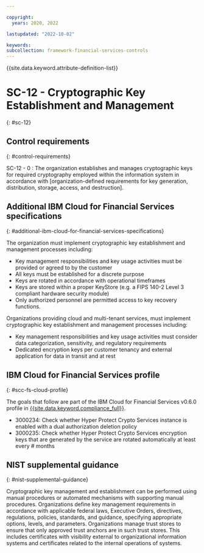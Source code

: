 ```yaml
---

copyright:
  years: 2020, 2022

lastupdated: "2022-10-02"

keywords: 
subcollection: framework-financial-services-controls
---
```


{{site.data.keyword.attribute-definition-list}}

               
# SC-12 - Cryptographic Key Establishment and Management
{: #sc-12}

## Control requirements
{: #control-requirements}

SC-12 - 0
    : The organization establishes and manages cryptographic keys for required cryptography employed within the information system in accordance with [organization-defined requirements for key generation, distribution, storage, access, and destruction].

## Additional IBM Cloud for Financial Services specifications
{: #additional-ibm-cloud-for-financial-services-specifications}

The organization must implement cryptographic key establishment and management processes including:
- Key management responsibilities and key usage activities must be provided or agreed to by the customer
- All keys must be established for a discrete purpose
- Keys are rotated in accordance with operational timeframes
- Keys are stored within a proper KeyStore (e.g. a FIPS 140-2 Level 3 compliant hardware security module)
- Only authorized personnel are permitted access to key recovery functions.

Organizations providing cloud and multi-tenant services, must implement cryptographic key establishment and management processes including:
- Key management responsibilities and key usage activities must consider data categorization, sensitivity, and regulatory requirements 
- Dedicated encryption keys per customer tenancy and external application for data in transit and at rest

## IBM Cloud for Financial Services profile
{: #scc-fs-cloud-profile}

The goals that follow are part of the IBM Cloud for Financial Services v0.6.0 profile in [{{site.data.keyword.compliance_full}}](/docs/security-compliance?topic=security-compliance-getting-started).

- 3000234: Check whether Hyper Protect Crypto Services instance is enabled with a dual authorization deletion policy 
- 3000235: Check whether Hyper Protect Crypto Services encryption keys that are generated by the service are rotated automatically at least every # months

## NIST supplemental guidance
{: #nist-supplemental-guidance}

Cryptographic key management and establishment can be performed using manual procedures or automated mechanisms with supporting manual procedures. Organizations define key management requirements in accordance with applicable federal laws, Executive Orders, directives, regulations, policies, standards, and guidance, specifying appropriate options, levels, and parameters. Organizations manage trust stores to ensure that only approved trust anchors are in such trust stores. This includes certificates with visibility external to organizational information systems and certificates related to the internal operations of systems.



